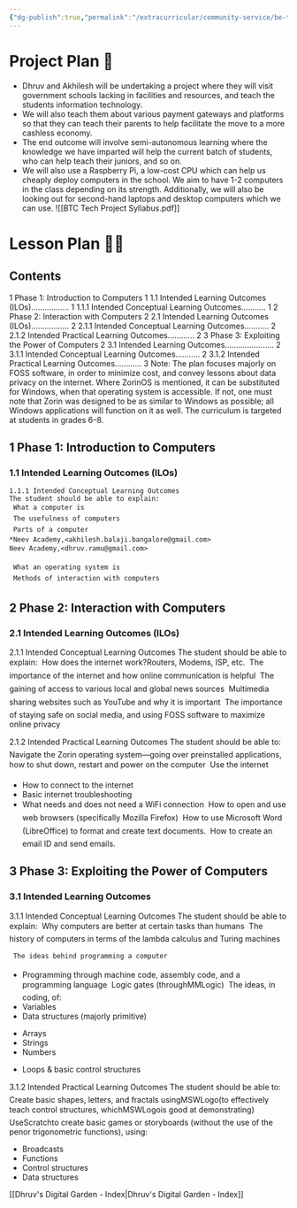 ```yaml
---
{"dg-publish":true,"permalink":"/extracurricular/community-service/be-the-change/ghps-hoodi/first-iteration-of-lesson-and-project-plan/","dgHomeLink":true,"dgPassFrontmatter":false,"dgShowLocalGraph":true}
---
```


# Project Plan 📓
- Dhruv and Akhilesh will be undertaking a project where they will visit government schools lacking in facilities and resources, and teach the students information technology.
- We will also teach them about various payment gateways and platforms so that they can teach their parents to help facilitate the move to a more cashless economy.
- The end outcome will involve semi-autonomous learning where the knowledge we have imparted will help the current batch of students, who can help teach their juniors, and so on.
- We will also use a Raspberry Pi, a low-cost CPU which can help us cheaply deploy computers in the school. We aim to have 1-2 computers in the class depending on its strength. Additionally, we will also be looking out for second-hand laptops and desktop computers which we can use.
![[BTC Tech Project Syllabus.pdf]]
# Lesson Plan 👨‍🏫


## Contents

1 Phase 1: Introduction to Computers 1
1.1 Intended Learning Outcomes (ILOs)................. 1
1.1.1 Intended Conceptual Learning Outcomes........... 1
2 Phase 2: Interaction with Computers 2
2.1 Intended Learning Outcomes (ILOs)................. 2
2.1.1 Intended Conceptual Learning Outcomes........... 2
2.1.2 Intended Practical Learning Outcomes............ 2
3 Phase 3: Exploiting the Power of Computers 2
3.1 Intended Learning Outcomes...................... 2
3.1.1 Intended Conceptual Learning Outcomes........... 2
3.1.2 Intended Practical Learning Outcomes............ 3
Note: The plan focuses majorly on FOSS software, in order to minimize cost, and
convey lessons about data privacy on the internet. Where ZorinOS is mentioned, it
can be substituted for Windows, when that operating system is accessible. If not,
one must note that Zorin was designed to be as similar to Windows as possible;
all Windows applications will function on it as well. The curriculum is targeted at
students in grades 6–8.

## 1 Phase 1: Introduction to Computers

### 1.1 Intended Learning Outcomes (ILOs)

```
1.1.1 Intended Conceptual Learning Outcomes
The student should be able to explain:
 What a computer is
 The usefulness of computers
 Parts of a computer
*Neev Academy,<akhilesh.balaji.bangalore@gmail.com>
Neev Academy,<dhruv.ramu@gmail.com>
```

```
 What an operating system is
 Methods of interaction with computers
```
## 2 Phase 2: Interaction with Computers

### 2.1 Intended Learning Outcomes (ILOs)

2.1.1 Intended Conceptual Learning Outcomes
The student should be able to explain:
 How does the internet work?Routers, Modems, ISP, etc.
 The importance of the internet and how online communication is helpful
 The gaining of access to various local and global news sources
 Multimedia sharing websites such as YouTube and why it is important
 The importance of staying safe on social media, and using FOSS software to
maximize online privacy

2.1.2 Intended Practical Learning Outcomes
The student should be able to:
 Navigate the Zorin operating system—going over preinstalled applications,
how to shut down, restart and power on the computer
 Use the internet

- How to connect to the internet
- Basic internet troubleshooting
- What needs and does not need a WiFi connection
 How to open and use web browsers (specifically Mozilla Firefox)
 How to use Microsoft Word (LibreOffice) to format and create text documents.
 How to create an email ID and send emails.

## 3 Phase 3: Exploiting the Power of Computers

### 3.1 Intended Learning Outcomes

3.1.1 Intended Conceptual Learning Outcomes
The student should be able to explain:
 Why computers are better at certain tasks than humans
 The history of computers in terms of the lambda calculus and Turing machines


```
 The ideas behind programming a computer
```
- Programming through machine code, assembly code, and a programming
    language
 Logic gates (throughMMLogic)
 The ideas, in coding, of:
- Variables
- Data structures (majorly primitive)
* Arrays
* Strings
* Numbers
- Loops & basic control structures

3.1.2 Intended Practical Learning Outcomes
The student should be able to:
 Create basic shapes, letters, and fractals usingMSWLogo(to effectively teach
control structures, whichMSWLogois good at demonstrating)
 UseScratchto create basic games or storyboards (without the use of the
penor trigonometric functions), using:

- Broadcasts
- Functions
- Control structures
- Data structures




[[Dhruv's Digital Garden - Index|Dhruv's Digital Garden - Index]]